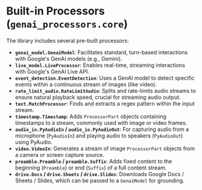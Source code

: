 # Built-in Processors (`genai_processors.core`)

The library includes several pre-built processors:

*   **`genai_model.GenaiModel`**: Facilitates standard, turn-based interactions
    with Google's GenAI models (e.g., Gemini).
*   **`live_model.LiveProcessor`**: Enables real-time, streaming interactions
    with Google's GenAI Live API.
*   **`event_detection.EventDetection`**: Uses a GenAI model to detect specific
    events within a continuous stream of images (like video).
*   **`rate_limit_audio.RateLimitAudio`**: Splits and rate-limits audio streams
    to ensure natural playback speed, crucial for streaming audio output.
*   **`text.MatchProcessor`**: Finds and extracts a regex pattern within the
    input stream.
*   **`timestamp.Timestamp`**: Adds `ProcessorPart` objects containing
    timestamps to a stream, commonly used with image or video frames.
*   **`audio_io.PyAudioIn` / `audio_io.PyAudioOut`**: For capturing audio from a
    microphone (`PyAudioIn`) and playing audio to speakers (`PyAudioOut`) using
    PyAudio.
*   **`video.VideoIn`**: Generates a stream of image `ProcessorPart` objects
    from a camera or screen capture source.
*   **`preamble.Preamble` / `preamble.Suffix`**: Adds fixed content to the
    beginning (`Preamble`) or end (`Suffix`) of a full content stream.
*   **`drive.Docs` / `drive.Sheets` / `drive.Slides`**: Downloads Google
    Docs / Sheets / Slides, which can be passed to a `GenaiModel` for grounding.
